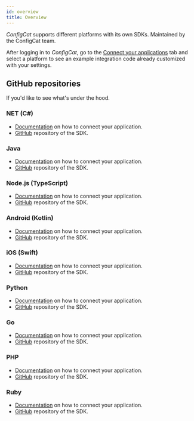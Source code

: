 ```yaml
---
id: overview
title: Overview
---
```

*ConfigCat* supports different platforms with its own SDKs. Maintained by the ConfigCat team.

After logging in to *ConfigCat*, go to the <a href="https://app.configcat.com/connect" target="_blank">Connect your applications</a> tab and select a platform to see an example integration code already customized with your settings.

## GitHub repositories
If you'd like to see what's under the hood.
  
### NET (C#)
- [Documentation](sdk-reference/csharp.md) on how to connect your application.
- <a href="https://github.com/ConfigCat/.net-sdk" target="_blank">GitHub</a> repository of the SDK.
### Java
- [Documentation](sdk-reference/java.md) on how to connect your application.
- <a href="https://github.com/ConfigCat/java-sdk" target="_blank">GitHub</a> repository of the SDK.
### Node.js (TypeScript)
- [Documentation](sdk-reference/node.md) on how to connect your application.
- <a href="https://github.com/ConfigCat/node-sdk" target="_blank">GitHub</a> repository of the SDK.
### Android (Kotlin)
- [Documentation](sdk-reference/android.md) on how to connect your application.
- <a href="https://github.com/ConfigCat/java-sdk" target="_blank">GitHub</a> repository of the SDK.
### iOS (Swift)
- [Documentation](sdk-reference/ios.md) on how to connect your application.
- <a href="https://github.com/ConfigCat/swift-sdk" target="_blank">GitHub</a> repository of the SDK.
### Python
- [Documentation](sdk-reference/python.md) on how to connect your application.
- <a href="https://github.com/ConfigCat/python-sdk" target="_blank">GitHub</a> repository of the SDK.
### Go
- [Documentation](sdk-reference/go.md) on how to connect your application.
- <a href="https://github.com/configcat/go-sdk" target="_blank">GitHub</a> repository of the SDK.
### PHP
- [Documentation](sdk-reference/php.md) on how to connect your application.
- <a href="https://github.com/configcat/php-sdk" target="_blank">GitHub</a> repository of the SDK.
### Ruby
- [Documentation](sdk-reference/ruby.md) on how to connect your application.
- <a href="https://github.com/configcat/ruby-sdk" target="_blank">GitHub</a> repository of the SDK.
